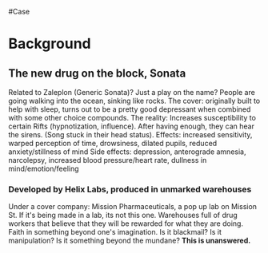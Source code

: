 #Case

# Background
## The new drug on the block, Sonata
Related to Zaleplon (Generic Sonata)? Just a play on the name?
People are going walking into the ocean, sinking like rocks.
The cover: originally built to help with sleep, turns out to be a pretty good depressant when combined with some other choice compounds.
The reality: Increases susceptibility to certain Rifts (hypnotization, influence).
After having enough, they can hear the sirens. (Song stuck in their head status).
Effects: increased sensitivity, warped perception of time, drowsiness, dilated pupils, reduced anxiety/stillness of mind
Side effects: depression, anterograde amnesia, narcolepsy, increased blood pressure/heart rate, dullness in mind/emotion/feeling

### Developed by Helix Labs, produced in unmarked warehouses
Under a cover company: Mission Pharmaceuticals, a pop up lab on Mission St.
If it's being made in a lab, its not this one.
Warehouses full of drug workers that believe that they will be rewarded for what they are doing.
Faith in something beyond one's imagination.
Is it blackmail? Is it manipulation? Is it something beyond the mundane? **This is unanswered.**
